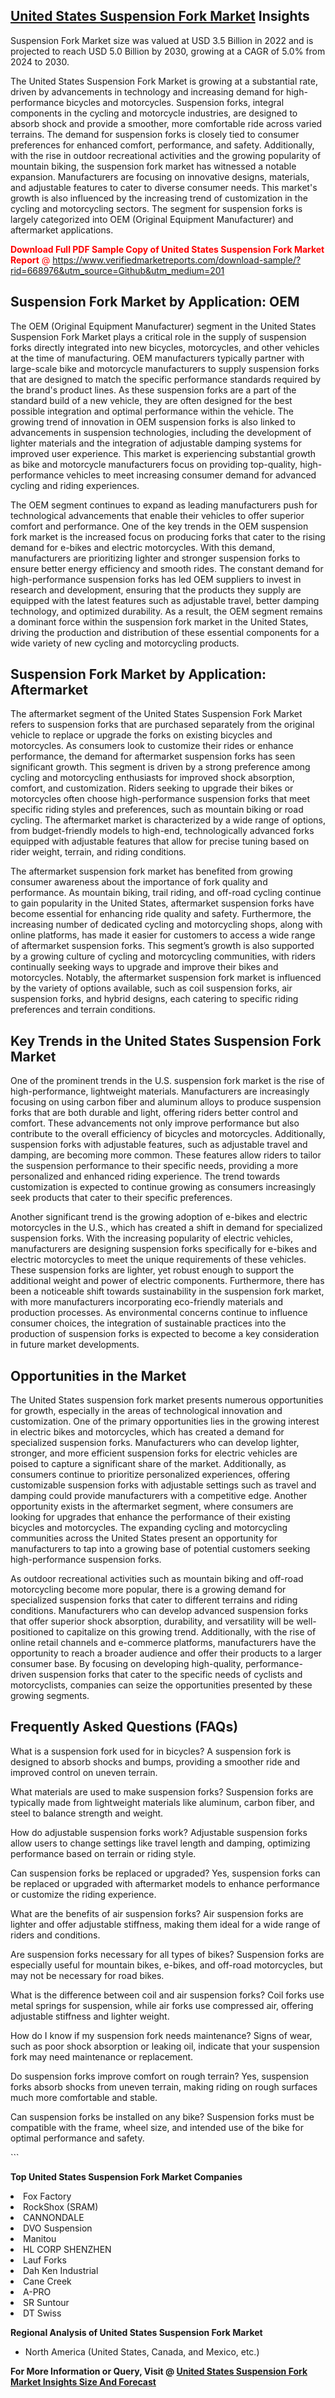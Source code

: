 <h2><a href="https://www.verifiedmarketreports.com/download-sample/?rid=668976&amp;utm_source=Github&amp;utm_medium=201" target="_blank">United States Suspension Fork Market</a> Insights</h2><p>Suspension Fork Market size was valued at USD 3.5 Billion in 2022 and is projected to reach USD 5.0 Billion by 2030, growing at a CAGR of 5.0% from 2024 to 2030.</p><p><p>The United States Suspension Fork Market is growing at a substantial rate, driven by advancements in technology and increasing demand for high-performance bicycles and motorcycles. Suspension forks, integral components in the cycling and motorcycle industries, are designed to absorb shock and provide a smoother, more comfortable ride across varied terrains. The demand for suspension forks is closely tied to consumer preferences for enhanced comfort, performance, and safety. Additionally, with the rise in outdoor recreational activities and the growing popularity of mountain biking, the suspension fork market has witnessed a notable expansion. Manufacturers are focusing on innovative designs, materials, and adjustable features to cater to diverse consumer needs. This market's growth is also influenced by the increasing trend of customization in the cycling and motorcycling sectors. The segment for suspension forks is largely categorized into OEM (Original Equipment Manufacturer) and aftermarket applications. <p><span class=""><span style="color: #ff0000;"><strong>Download Full PDF Sample Copy of United States Suspension Fork Market Report</strong> @ </span><a href="https://www.verifiedmarketreports.com/download-sample/?rid=668976&amp;utm_source=Github&amp;utm_medium=201" target="_blank">https://www.verifiedmarketreports.com/download-sample/?rid=668976&amp;utm_source=Github&amp;utm_medium=201</a></span></p> </p><h2>Suspension Fork Market by Application: OEM</h2><p>The OEM (Original Equipment Manufacturer) segment in the United States Suspension Fork Market plays a critical role in the supply of suspension forks directly integrated into new bicycles, motorcycles, and other vehicles at the time of manufacturing. OEM manufacturers typically partner with large-scale bike and motorcycle manufacturers to supply suspension forks that are designed to match the specific performance standards required by the brand's product lines. As these suspension forks are a part of the standard build of a new vehicle, they are often designed for the best possible integration and optimal performance within the vehicle. The growing trend of innovation in OEM suspension forks is also linked to advancements in suspension technologies, including the development of lighter materials and the integration of adjustable damping systems for improved user experience. This market is experiencing substantial growth as bike and motorcycle manufacturers focus on providing top-quality, high-performance vehicles to meet increasing consumer demand for advanced cycling and riding experiences.<p>The OEM segment continues to expand as leading manufacturers push for technological advancements that enable their vehicles to offer superior comfort and performance. One of the key trends in the OEM suspension fork market is the increased focus on producing forks that cater to the rising demand for e-bikes and electric motorcycles. With this demand, manufacturers are prioritizing lighter and stronger suspension forks to ensure better energy efficiency and smooth rides. The constant demand for high-performance suspension forks has led OEM suppliers to invest in research and development, ensuring that the products they supply are equipped with the latest features such as adjustable travel, better damping technology, and optimized durability. As a result, the OEM segment remains a dominant force within the suspension fork market in the United States, driving the production and distribution of these essential components for a wide variety of new cycling and motorcycling products. </p><h2>Suspension Fork Market by Application: Aftermarket</h2><p>The aftermarket segment of the United States Suspension Fork Market refers to suspension forks that are purchased separately from the original vehicle to replace or upgrade the forks on existing bicycles and motorcycles. As consumers look to customize their rides or enhance performance, the demand for aftermarket suspension forks has seen significant growth. This segment is driven by a strong preference among cycling and motorcycling enthusiasts for improved shock absorption, comfort, and customization. Riders seeking to upgrade their bikes or motorcycles often choose high-performance suspension forks that meet specific riding styles and preferences, such as mountain biking or road cycling. The aftermarket market is characterized by a wide range of options, from budget-friendly models to high-end, technologically advanced forks equipped with adjustable features that allow for precise tuning based on rider weight, terrain, and riding conditions.<p>The aftermarket suspension fork market has benefited from growing consumer awareness about the importance of fork quality and performance. As mountain biking, trail riding, and off-road cycling continue to gain popularity in the United States, aftermarket suspension forks have become essential for enhancing ride quality and safety. Furthermore, the increasing number of dedicated cycling and motorcycling shops, along with online platforms, has made it easier for customers to access a wide range of aftermarket suspension forks. This segment’s growth is also supported by a growing culture of cycling and motorcycling communities, with riders continually seeking ways to upgrade and improve their bikes and motorcycles. Notably, the aftermarket suspension fork market is influenced by the variety of options available, such as coil suspension forks, air suspension forks, and hybrid designs, each catering to specific riding preferences and terrain conditions. </p><h2>Key Trends in the United States Suspension Fork Market</h2><p>One of the prominent trends in the U.S. suspension fork market is the rise of high-performance, lightweight materials. Manufacturers are increasingly focusing on using carbon fiber and aluminum alloys to produce suspension forks that are both durable and light, offering riders better control and comfort. These advancements not only improve performance but also contribute to the overall efficiency of bicycles and motorcycles. Additionally, suspension forks with adjustable features, such as adjustable travel and damping, are becoming more common. These features allow riders to tailor the suspension performance to their specific needs, providing a more personalized and enhanced riding experience. The trend towards customization is expected to continue growing as consumers increasingly seek products that cater to their specific preferences.<p>Another significant trend is the growing adoption of e-bikes and electric motorcycles in the U.S., which has created a shift in demand for specialized suspension forks. With the increasing popularity of electric vehicles, manufacturers are designing suspension forks specifically for e-bikes and electric motorcycles to meet the unique requirements of these vehicles. These suspension forks are lighter, yet robust enough to support the additional weight and power of electric components. Furthermore, there has been a noticeable shift towards sustainability in the suspension fork market, with more manufacturers incorporating eco-friendly materials and production processes. As environmental concerns continue to influence consumer choices, the integration of sustainable practices into the production of suspension forks is expected to become a key consideration in future market developments. </p><h2>Opportunities in the Market</h2><p>The United States suspension fork market presents numerous opportunities for growth, especially in the areas of technological innovation and customization. One of the primary opportunities lies in the growing interest in electric bikes and motorcycles, which has created a demand for specialized suspension forks. Manufacturers who can develop lighter, stronger, and more efficient suspension forks for electric vehicles are poised to capture a significant share of the market. Additionally, as consumers continue to prioritize personalized experiences, offering customizable suspension forks with adjustable settings such as travel and damping could provide manufacturers with a competitive edge. Another opportunity exists in the aftermarket segment, where consumers are looking for upgrades that enhance the performance of their existing bicycles and motorcycles. The expanding cycling and motorcycling communities across the United States present an opportunity for manufacturers to tap into a growing base of potential customers seeking high-performance suspension forks.<p>As outdoor recreational activities such as mountain biking and off-road motorcycling become more popular, there is a growing demand for specialized suspension forks that cater to different terrains and riding conditions. Manufacturers who can develop advanced suspension forks that offer superior shock absorption, durability, and versatility will be well-positioned to capitalize on this growing trend. Additionally, with the rise of online retail channels and e-commerce platforms, manufacturers have the opportunity to reach a broader audience and offer their products to a larger consumer base. By focusing on developing high-quality, performance-driven suspension forks that cater to the specific needs of cyclists and motorcyclists, companies can seize the opportunities presented by these growing segments. </p><h2>Frequently Asked Questions (FAQs)</h2><p>What is a suspension fork used for in bicycles? A suspension fork is designed to absorb shocks and bumps, providing a smoother ride and improved control on uneven terrain.</p><p>What materials are used to make suspension forks? Suspension forks are typically made from lightweight materials like aluminum, carbon fiber, and steel to balance strength and weight.</p><p>How do adjustable suspension forks work? Adjustable suspension forks allow users to change settings like travel length and damping, optimizing performance based on terrain or riding style.</p><p>Can suspension forks be replaced or upgraded? Yes, suspension forks can be replaced or upgraded with aftermarket models to enhance performance or customize the riding experience.</p><p>What are the benefits of air suspension forks? Air suspension forks are lighter and offer adjustable stiffness, making them ideal for a wide range of riders and conditions.</p><p>Are suspension forks necessary for all types of bikes? Suspension forks are especially useful for mountain bikes, e-bikes, and off-road motorcycles, but may not be necessary for road bikes.</p><p>What is the difference between coil and air suspension forks? Coil forks use metal springs for suspension, while air forks use compressed air, offering adjustable stiffness and lighter weight.</p><p>How do I know if my suspension fork needs maintenance? Signs of wear, such as poor shock absorption or leaking oil, indicate that your suspension fork may need maintenance or replacement.</p><p>Do suspension forks improve comfort on rough terrain? Yes, suspension forks absorb shocks from uneven terrain, making riding on rough surfaces much more comfortable and stable.</p><p>Can suspension forks be installed on any bike? Suspension forks must be compatible with the frame, wheel size, and intended use of the bike for optimal performance and safety.</p>```</p><p><strong>Top United States Suspension Fork Market Companies</strong></p><div data-test-id=""><p><li>Fox Factory</li><li> RockShox (SRAM)</li><li> CANNONDALE</li><li> DVO Suspension</li><li> Manitou</li><li> HL CORP SHENZHEN </li><li> Lauf Forks</li><li> Dah Ken Industrial</li><li> Cane Creek</li><li> A-PRO</li><li> SR Suntour</li><li> DT Swiss</li></p><div><strong>Regional Analysis of&nbsp;United States Suspension Fork Market</strong></div><ul><li dir="ltr"><p dir="ltr">North America&nbsp;(United States, Canada, and Mexico, etc.)</p></li></ul><p><strong>For More Information or Query, Visit @&nbsp;</strong><strong><a href="https://www.verifiedmarketreports.com/product/suspension-fork-market/?utm_source=Github&amp;utm_medium=201" target="_blank">United States Suspension Fork Market Insights Size And Forecast</a></strong></p></div>
